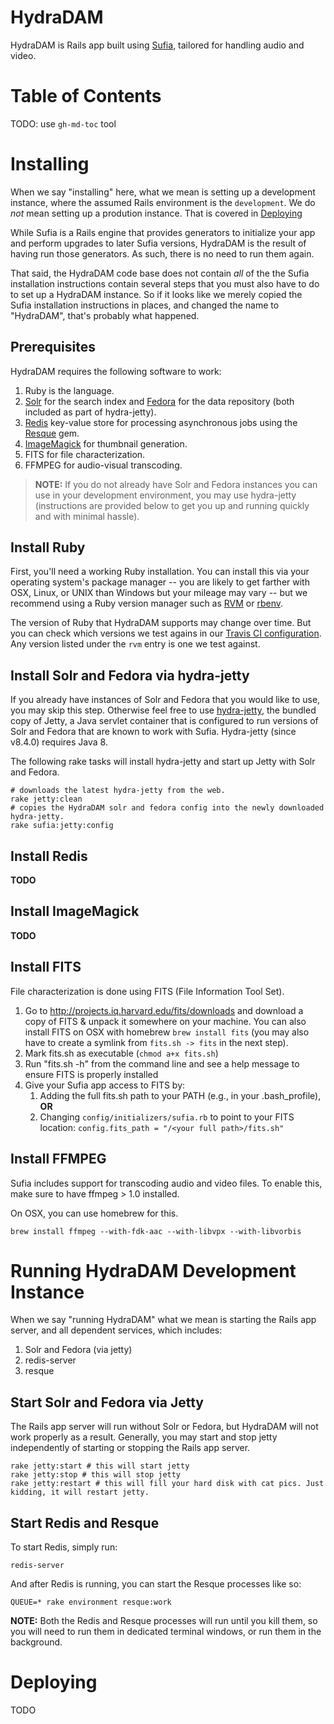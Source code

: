 # HydraDAM

HydraDAM is Rails app built using [Sufia](github.com/projecthydra/sufia),
tailored for handling audio and video.

# Table of Contents

TODO: use `gh-md-toc` tool

# Installing

When we say "installing" here, what we mean is setting up a development
instance, where the assumed Rails environment is the `development`. We
do _not_ mean setting up a prodution instance. That is covered in
[Deploying](#deploying)

While Sufia is a Rails engine that provides generators to initialize your app
and perform upgrades to later Sufia versions, HydraDAM is the result of having
run those generators. As such, there is no need to run them again.

That said, the HydraDAM code base does not contain _all_ of the the Sufia installation instructions contain several steps that you
must also have to do to set up a HydraDAM instance. So if it looks like we
merely copied the Sufia installation instructions in places, and changed the
name to "HydraDAM", that's probably what happened.

## Prerequisites

HydraDAM requires the following software to work:

1. Ruby is the language.
1. [Solr](http://lucene.apache.org/solr/) for the search index and [Fedora](http://www.fedora-commons.org/) for the data repository (both included as part of hydra-jetty).
1. [Redis](http://redis.io/) key-value store for processing asynchronous jobs using the [Resque](https://github.com/resque/resque) gem.
1. [ImageMagick](http://www.imagemagick.org/) for thumbnail generation.
1. FITS for file characterization.
1. FFMPEG for audio-visual transcoding.

> **NOTE:** If you do not already have Solr and Fedora instances you can use in your
> development environment, you may use hydra-jetty (instructions are provided
> below to get you up and running quickly and with minimal hassle).

## Install Ruby

First, you'll need a working Ruby installation. You can install this via your
operating system's package manager -- you are likely to get farther with OSX,
Linux, or UNIX than Windows but your mileage may vary -- but we recommend
using a Ruby version manager such as [RVM](https://rvm.io/) or
[rbenv](https://github.com/sstephenson/rbenv).

The version of Ruby that HydraDAM supports may change over time. But you can
check which versions we test agains in our [Travis CI configuration](./.travis.yml).
Any version listed under the `rvm` entry is one we test against.

## Install Solr and Fedora via hydra-jetty

If you already have instances of Solr and Fedora that you would like to use,
you may skip this step. Otherwise feel free to use [hydra-jetty](https://github.com/projecthydra/hydra-jetty),
the bundled copy of Jetty, a Java servlet container that is configured to run
versions of Solr and Fedora that are known to work with Sufia. Hydra-jetty
(since v8.4.0) requires Java 8.

The following rake tasks will install hydra-jetty and start up Jetty with Solr and Fedora.

```
# downloads the latest hydra-jetty from the web.
rake jetty:clean
# copies the HydraDAM solr and fedora config into the newly downloaded hydra-jetty.
rake sufia:jetty:config 
```

## Install Redis

**TODO**

## Install ImageMagick

**TODO**

## Install FITS

File characterization is done using FITS (File Information Tool Set).

1. Go to http://projects.iq.harvard.edu/fits/downloads and download a copy of
   FITS & unpack it somewhere on your machine.  You can also install FITS on OSX
   with homebrew `brew install fits` (you may also have to create a symlink from
   `fits.sh -> fits` in the next step).
1. Mark fits.sh as executable (`chmod a+x fits.sh`)
1. Run "fits.sh -h" from the command line and see a help message to ensure
   FITS is properly installed
1. Give your Sufia app access to FITS by:
    1. Adding the full fits.sh path to your PATH (e.g., in your .bash_profile), **OR**
    1. Changing `config/initializers/sufia.rb` to point to your FITS location:  `config.fits_path = "/<your full path>/fits.sh"`


## Install FFMPEG

Sufia includes support for transcoding audio and video files.  To enable this, make sure to have ffmpeg > 1.0 installed.

On OSX, you can use homebrew for this.

```
brew install ffmpeg --with-fdk-aac --with-libvpx --with-libvorbis
```

# Running HydraDAM Development Instance

When we say "running HydraDAM" what we mean is starting the Rails app server,
and all dependent services, which includes:

1. Solr and Fedora (via jetty)
1. redis-server
1. resque


## Start Solr and Fedora via Jetty

The Rails app server will run without Solr or Fedora, but HydraDAM will not
work properly as a result. Generally, you may start and stop jetty
independently of starting or stopping the Rails app server.

```
rake jetty:start # this will start jetty
rake jetty:stop # this will stop jetty
rake jetty:restart # this will fill your hard disk with cat pics. Just kidding, it will restart jetty. 
```

## Start Redis and Resque

To start Redis, simply run:

```
redis-server
```

And after Redis is running, you can start the Resque processes like so:
```
QUEUE=* rake environment resque:work
```

**NOTE:** Both the Redis and Resque processes will run until you kill them, so you will need to run them in dedicated terminal windows,
or run them in the background.

# Deploying

TODO